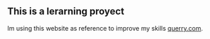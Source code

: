 ## This is a lerarning proyect 

Im using this website as reference to improve my skills [querry.com](https://www.querry.com/).